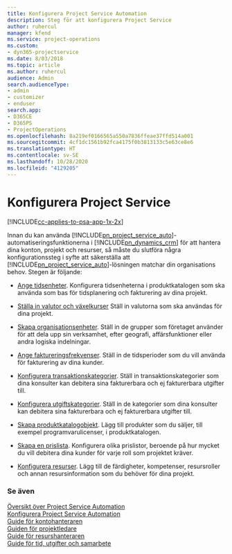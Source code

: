 ```yaml
---
title: Konfigurera Project Service Automation
description: Steg för att konfigurera Project Service
author: ruhercul
manager: kfend
ms.service: project-operations
ms.custom:
- dyn365-projectservice
ms.date: 8/03/2018
ms.topic: article
ms.author: ruhercul
audience: Admin
search.audienceType:
- admin
- customizer
- enduser
search.app:
- D365CE
- D365PS
- ProjectOperations
ms.openlocfilehash: 8a219ef0166565a550a7836ffeae37ffd514a001
ms.sourcegitcommit: 4cf1dc1561b92fca4175f0b3813133c5e63ce8e6
ms.translationtype: HT
ms.contentlocale: sv-SE
ms.lasthandoff: 10/28/2020
ms.locfileid: "4129205"
---
```

# <a name="configure-project-service"></a>Konfigurera Project Service

[!INCLUDE[cc-applies-to-psa-app-1x-2x](../includes/cc-applies-to-psa-app-1x-2x.md)]

Innan du kan använda [!INCLUDE[pn_project_service_auto](../includes/pn-project-service-auto.md)]-automatiseringsfunktionerna i [!INCLUDE[pn_dynamics_crm](../includes/pn-dynamics-crm.md)] för att hantera dina konton, projekt och resurser, så måste du slutföra några konfigurationssteg i syfte att säkerställa att [!INCLUDE[pn_project_service_auto](../includes/pn-project-service-auto.md)]-lösningen matchar din organisations behov. Stegen är följande:  
  
-   [Ange tidsenheter](../psa/set-up-time-units.md). Konfigurera tidsenheterna i produktkatalogen som ska använda som bas för tidsplanering och fakturering av dina projekt.  
  
-   [Ställa in valutor och växelkurser](../psa/set-up-currencies-exchange-rates.md) Ställ in valutorna som ska användas för dina projekt.  
  
-   [Skapa organisationsenheter](../psa/create-organizational-units.md). Ställ in de grupper som företaget använder för att dela upp sin verksamhet, efter geografi, affärsfunktioner eller andra logiska indelningar.  
  
-   [Ange faktureringsfrekvenser](../psa/set-up-invoice-frequencies.md). Ställ in de tidsperioder som du vill använda för fakturering av dina kunder.  
  
-   [Konfigurera transaktionskategorier](../psa/configure-transaction-categories.md). Ställ in transaktionskategorier som dina konsulter kan debitera sina fakturerbara och ej fakturerbara utgifter till.  
  
-   [Konfigurera utgiftskategorier](../psa/configure-expense-categories.md). Ställ in de kategorier som dina konsulter kan debitera sina fakturerbara och ej fakturerbara utgifter till.  
  
-   [Skapa produktkatalogobjekt](../psa/create-product-catalog-items.md). Lägg till produkter som du säljer, till exempel programvarulicenser, i produktkatalogen.  
  
-   [Skapa en prislista](../psa/create-price-list.md). Konfigurera olika prislistor, beroende på hur mycket du vill debitera dina kunder för varje roll som projektet kräver.  
  
-   [Konfigurera resurser](../psa/set-up-resources.md). Lägg till de färdigheter, kompetenser, resursroller och annan resursinformation som du behöver för dina projekt.  
  
### <a name="see-also"></a>Se även  
 [Översikt över Project Service Automation](../psa/overview.md)   
 [Konfigurera Project Service Automation](../psa/configure.md)   
 [Guide för kontohanteraren](../psa/account-manager-guide.md)   
 [Guiden för projektledare](../psa/project-manager-guide.md)   
 [Guide för resurshanteraren](../psa/resource-manager-guide.md)   
 [Guide för tid, utgifter och samarbete](../psa/time-expense-collaboration-guide.md)
